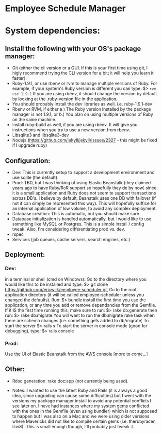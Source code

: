Employee Schedule Manager
=========================

# **System dependencies:**

## Install the following with your OS's package manager:

- Git (either the cli version or a GUI. If this is your first time using git, I higly recommend trying the CLI version for a bit; it will help you learn it faster).
- Ruby-1.9.1, or use rbenv or rvm to manage multiple versions of Ruby. For example, if your system's Ruby version is different you can type:
$> `rvm use 1.9.1`
If you are using rbenv, it should change the version by default by looking at the .ruby-version file in the application.
- You should probably install the dev libraries as well, i.e. ruby-1.9.1-dev
- Rbenv or RVM, if either a.) The Ruby version installed by the package manager is not 1.9.1, or b.) You plan on using multiple versions of Ruby on the same machine.
- Install ruby-build as well, if you are using rbenv. It will give you instructions when you try to use a new version from rbenv.
- Libsqlite3 and libsqlite3-dev
- Nodejs (https://github.com/jekyll/jekyll/issues/2327 - this might be fixed if I upgrade ruby)

## Configuration:

- Dev: This is currently setup to support a development environment and use sqlite (the default).
- Prod: TBD, but I was thinking of using Elastic Beanstalk (they claimed years ago to have Ruby/RoR support so hopefully they do by now) since it is a small application and Ruby does not seem to support transactions across DB's. I believe by default, Beanstalk uses one DB with failover (if not it can simply be represented this way). This will hopefully suffice for an internal application of low volume, to avoid any complex deployment.
- Database creation: This is automatic, but you should make sure
- Database initialization is handled automatically, but I would like to use something like MySQL or Postgres. This is a simple install / config tweak. Also, I'm considering differentiating prod vs. dev.
- rspec
- Services (job queues, cache servers, search engines, etc.)

## Deployment:

### Dev:
in a terminal or shell (cmd on Windows):
Go to the directory where you would like this to be installed and type:
$> git clone https://github.com/ericwilk/employee-scheduler.git
Go to the root application directory (it will be called employee-scheduler unless you changed the defaults). Run:
$> bundle install
the first time you use the application, or any time you add or remove dependancies from the Gemfile. If it IS the first time running this, make sure to run:
$> rake db:generate then run:
$> rake db:migrate
You will want to run the db:migrate rake task when there are schema changes (i.e. something gets added to db/migrate)
To start the server
$> rails s
To start the server in console mode (good for debugging), type:
$> rails console

### Prod:
Use the UI of Elastic Beanstalk from the AWS console [more to come...]

## Other:

- Rdoc generation: rake doc:app (not currently being used).

- Notes: I wanted to use the latest Ruby and Rails (it is always a good idea, since upgrading can cause some difficulties) but I went with the versions my package manager install to avoid any potential conflicts I see later on. I have had instances where my system gems conflicted with the ones in the Gemfile (even using bundler) which is not supposed to happen but I was also on a Mac and we were using older versions where Mavericks did not like to compile certain gems (i.e. therubyracer, libv8). This is small enough though, I'll probably just tweak it.

